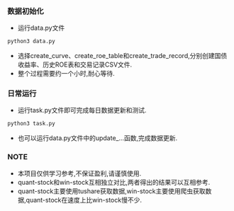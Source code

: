 ### 数据初始化
- 运行data.py文件
```python
python3 data.py
```
- 选择create_curve、create_roe_table和create_trade_record,分别创建国债收益率、历史ROE表和交易记录CSV文件.
- 整个过程需要约一个小时,耐心等待.

### 日常运行
- 运行task.py文件即可完成每日数据更新和测试.
```python
python3 task.py
```
- 也可以运行data.py文件中的update_...函数,完成数据更新.
### NOTE
- 本项目仅供学习参考,不保证盈利,请谨慎使用.
- quant-stock和win-stock互相独立对比,两者得出的结果可以互相参考.
- quant-stock主要使用tushare获取数据,win-stock主要使用爬虫获取数据,quant-stock在速度上比win-stock慢不少.
